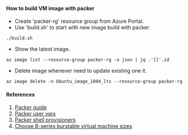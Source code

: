 #### How to build VM image with packer

  - Create 'packer-rg' resource group from Azure Portal.
  - Use 'build.sh' to start with new image build with packer.

```
./build.sh
```

  - Show the latest image.

```
az image list --resource-group packer-rg -o json | jq .'[]'.id
```

  - Delete image whenever need to update existing one it.

```
az image delete -n Ubuntu_image_1804_lts --resource-group packer-rg
```

#### References

  1. [Packer guide](https://subramanisundaram.medium.com/packer-with-azure-build-automated-machine-images-4ccb104faf4f)
  2. [Packer user vars](https://www.packer.io/docs/templates/user-variables.html)
  3. [Packer shell provisioners](https://www.packer.io/docs/provisioners/shell.html)
  4. [Choose B-series burstable virtual machine sizes](https://docs.microsoft.com/en-us/azure/virtual-machines/sizes-b-series-burstable)

